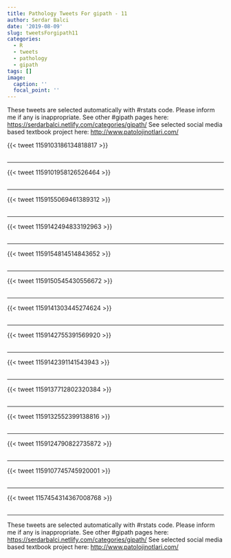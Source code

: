 ```yaml
---
title: Pathology Tweets For gipath - 11
author: Serdar Balci
date: '2019-08-09'
slug: tweetsForgipath11
categories:
  - R
  - tweets
  - pathology
  - gipath
tags: []
image:
  caption: ''
  focal_point: ''
---
```



These tweets are selected automatically with #rstats code. Please inform me if any is inappropriate.
See other #gipath pages here: https://serdarbalci.netlify.com/categories/gipath/ 
See selected social media based textbook project here: http://www.patolojinotlari.com/

{{< tweet 1159103186134818817 >}}
<br>
<br>
<hr>
{{< tweet 1159101958126526464 >}}
<br>
<br>
<hr>
{{< tweet 1159155069461389312 >}}
<br>
<br>
<hr>
{{< tweet 1159142494833192963 >}}
<br>
<br>
<hr>
{{< tweet 1159154814514843652 >}}
<br>
<br>
<hr>
{{< tweet 1159150545430556672 >}}
<br>
<br>
<hr>
{{< tweet 1159141303445274624 >}}
<br>
<br>
<hr>
{{< tweet 1159142755391569920 >}}
<br>
<br>
<hr>
{{< tweet 1159142391141543943 >}}
<br>
<br>
<hr>
{{< tweet 1159137712802320384 >}}
<br>
<br>
<hr>
{{< tweet 1159132552399138816 >}}
<br>
<br>
<hr>
{{< tweet 1159124790822735872 >}}
<br>
<br>
<hr>
{{< tweet 1159107745745920001 >}}
<br>
<br>
<hr>
{{< tweet 1157454314367008768 >}}
<br>
<br>
<hr>


These tweets are selected automatically with #rstats code. Please inform me if any is inappropriate.
See other #gipath pages here: https://serdarbalci.netlify.com/categories/gipath/ 
See selected social media based textbook project here: http://www.patolojinotlari.com/

